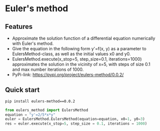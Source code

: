 # Euler's method

## Features

- Approximate the solution function of a differential equation numerically with Euler's method.
- Give the equation in the following form y'=f(x, y) as a parameter to EulersMethod-class, as well as the initial values x0 and y0.
- EulersMethod.execute(x_stop=5, step_size=0.1, iterations=1000) approximates the solution in the vicinity of x=5, with steps of size 0.1 and max number iterations of 1000.
- PyPi-link: https://pypi.org/project/eulers-method/0.0.2/

## Quick start

```bash
pip install eulers-method==0.0.2
```

```python
from eulers_method import EulersMethod
equation = "y'=2/5*x*y"
euler = EulersMethod.EulersMethod(equation=equation, x0=1, y0=3)
res = euler.execute(x_stop=5, step_size = 0.1, iterations = 1000)
```
